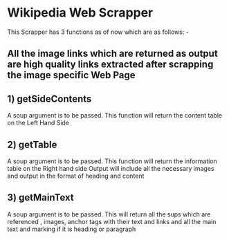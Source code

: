 # Wikipedia Web Scrapper

This Scrapper has 3 functions as of now which are as follows: - 

## All the image links which are returned as output are high quality links extracted after scrapping the image specific Web Page

## 1) getSideContents

A soup argument is to be passed.
This function will return the content table on the Left Hand Side

## 2) getTable

A soup argument is to be passed.
This function will return the information table on the Right hand side
Output will include all the necessary images and output in the format of heading and content

## 3) getMainText
A soup argument is to be passed.
This will return all the sups which are referenced , images, anchor tags with their text and links and all the main text and marking if it is heading or paragraph


